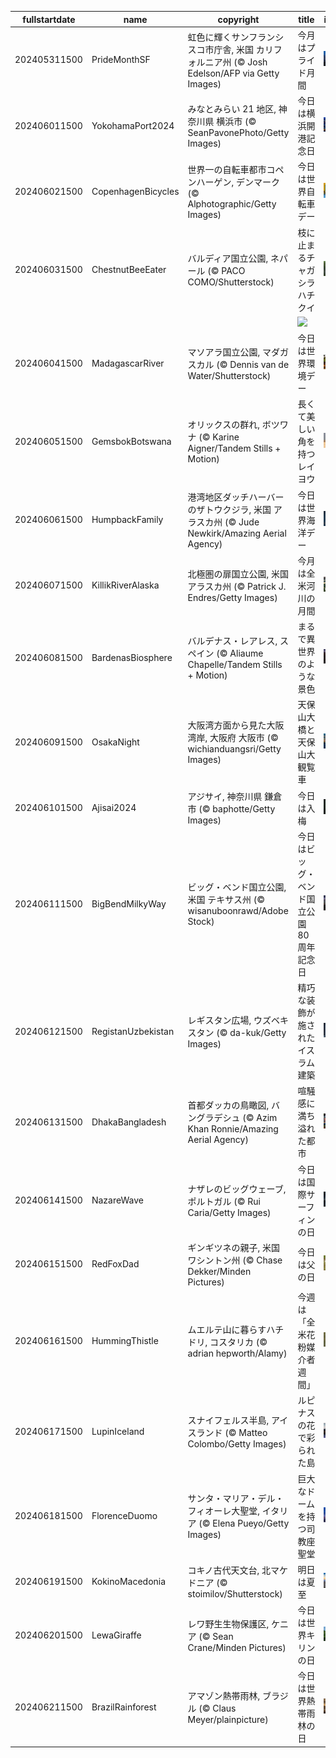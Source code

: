 |fullstartdate|name|copyright|title|image|
|--|--|--|--|--|
202405311500|PrideMonthSF|虹色に輝くサンフランシスコ市庁舎, 米国 カリフォルニア州 (© Josh Edelson/AFP via Getty Images)|今月はプライド月間|![](/ja-JP/2024/06/202405311500PrideMonthSF.jpg)|
202406011500|YokohamaPort2024|みなとみらい 21 地区, 神奈川県 横浜市 (© SeanPavonePhoto/Getty Images)|今日は横浜開港記念日|![](/ja-JP/2024/06/202406011500YokohamaPort2024.jpg)|
202406021500|CopenhagenBicycles|世界一の自転車都市コペンハーゲン, デンマーク (© Alphotographic/Getty Images)|今日は世界自転車デー|![](/ja-JP/2024/06/202406021500CopenhagenBicycles.jpg)|
202406031500|ChestnutBeeEater|バルディア国立公園, ネパール (© PACO COMO/Shutterstock)|枝に止まるチャガシラハチクイ|![](/ja-JP/2024/06/202406031500ChestnutBeeEater.jpg)|
||||![](/ja-JP/2024/06/.jpg)|
202406041500|MadagascarRiver|マソアラ国立公園, マダガスカル (© Dennis van de Water/Shutterstock)|今日は世界環境デー|![](/ja-JP/2024/06/202406041500MadagascarRiver.jpg)|
202406051500|GemsbokBotswana|オリックスの群れ, ボツワナ (© Karine Aigner/Tandem Stills + Motion)|長くて美しい角を持つレイヨウ|![](/ja-JP/2024/06/202406051500GemsbokBotswana.jpg)|
202406061500|HumpbackFamily|港湾地区ダッチハーバーのザトウクジラ, 米国 アラスカ州 (© Jude Newkirk/Amazing Aerial Agency)|今日は世界海洋デー|![](/ja-JP/2024/06/202406061500HumpbackFamily.jpg)|
202406071500|KillikRiverAlaska|北極圏の扉国立公園, 米国 アラスカ州 (© Patrick J. Endres/Getty Images)|今月は全米河川の月間|![](/ja-JP/2024/06/202406071500KillikRiverAlaska.jpg)|
202406081500|BardenasBiosphere|バルデナス・レアレス, スペイン (© Aliaume Chapelle/Tandem Stills + Motion)|まるで異世界のような景色|![](/ja-JP/2024/06/202406081500BardenasBiosphere.jpg)|
202406091500|OsakaNight|大阪湾方面から見た大阪湾岸, 大阪府 大阪市 (© wichianduangsri/Getty Images)|天保山大橋と天保山大観覧車|![](/ja-JP/2024/06/202406091500OsakaNight.jpg)|
202406101500|Ajisai2024|アジサイ, 神奈川県 鎌倉市 (© baphotte/Getty Images)|今日は入梅|![](/ja-JP/2024/06/202406101500Ajisai2024.jpg)|
202406111500|BigBendMilkyWay|ビッグ・ベンド国立公園, 米国 テキサス州 (© wisanuboonrawd/Adobe Stock)|今日はビッグ・ベンド国立公園 80 周年記念日|![](/ja-JP/2024/06/202406111500BigBendMilkyWay.jpg)|
202406121500|RegistanUzbekistan|レギスタン広場, ウズベキスタン (© da-kuk/Getty Images)|精巧な装飾が施されたイスラム建築|![](/ja-JP/2024/06/202406121500RegistanUzbekistan.jpg)|
202406131500|DhakaBangladesh|首都ダッカの鳥瞰図, バングラデシュ (© Azim Khan Ronnie/Amazing Aerial Agency)|喧騒感に満ち溢れた都市|![](/ja-JP/2024/06/202406131500DhakaBangladesh.jpg)|
202406141500|NazareWave|ナザレのビッグウェーブ, ポルトガル (© Rui Caria/Getty Images)|今日は国際サーフィンの日|![](/ja-JP/2024/06/202406141500NazareWave.jpg)|
202406151500|RedFoxDad|ギンギツネの親子, 米国 ワシントン州 (© Chase Dekker/Minden Pictures)|今日は父の日|![](/ja-JP/2024/06/202406151500RedFoxDad.jpg)|
202406161500|HummingThistle|ムエルテ山に暮らすハチドリ, コスタリカ (© adrian hepworth/Alamy)|今週は「全米花粉媒介者週間」|![](/ja-JP/2024/06/202406161500HummingThistle.jpg)|
202406171500|LupinIceland|スナイフェルス半島, アイスランド (© Matteo Colombo/Getty Images)|ルピナスの花で彩られた島|![](/ja-JP/2024/06/202406171500LupinIceland.jpg)|
202406181500|FlorenceDuomo|サンタ・マリア・デル・フィオーレ大聖堂, イタリア (© Elena Pueyo/Getty Images)|巨大なドームを持つ司教座聖堂|![](/ja-JP/2024/06/202406181500FlorenceDuomo.jpg)|
202406191500|KokinoMacedonia|コキノ古代天文台, 北マケドニア (© stoimilov/Shutterstock)|明日は夏至|![](/ja-JP/2024/06/202406191500KokinoMacedonia.jpg)|
202406201500|LewaGiraffe|レワ野生生物保護区, ケニア (© Sean Crane/Minden Pictures)|今日は世界キリンの日|![](/ja-JP/2024/06/202406201500LewaGiraffe.jpg)|
202406211500|BrazilRainforest|アマゾン熱帯雨林, ブラジル (© Claus Meyer/plainpicture)|今日は世界熱帯雨林の日|![](/ja-JP/2024/06/202406211500BrazilRainforest.jpg)|
